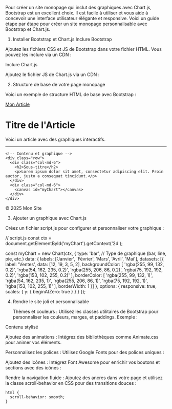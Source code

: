 Pour créer un site monopage qui inclut des graphiques avec Chart.js, Bootstrap est un excellent choix. Il est facile à utiliser et vous aide à concevoir une interface utilisateur élégante et responsive. Voici un guide étape par étape pour créer un site monopage personnalisable avec Bootstrap et Chart.js.
1. Installer Bootstrap et Chart.js
Inclure Bootstrap

Ajoutez les fichiers CSS et JS de Bootstrap dans votre fichier HTML. Vous pouvez les inclure via un CDN :

<!-- Dans la balise <head> -->
<link href="https://cdn.jsdelivr.net/npm/bootstrap@5.3.0/dist/css/bootstrap.min.css" rel="stylesheet">

<!-- Avant la balise </body> -->
<script src="https://cdn.jsdelivr.net/npm/bootstrap@5.3.0/dist/js/bootstrap.bundle.min.js"></script>

Inclure Chart.js

Ajoutez le fichier JS de Chart.js via un CDN :

<script src="https://cdn.jsdelivr.net/npm/chart.js"></script>

2. Structure de base de votre page monopage

Voici un exemple de structure HTML de base avec Bootstrap :

<!DOCTYPE html>
<html lang="en">
<head>
  <meta charset="UTF-8">
  <meta name="viewport" content="width=device-width, initial-scale=1.0">
  <title>Article avec Graphiques</title>
  <link href="https://cdn.jsdelivr.net/npm/bootstrap@5.3.0/dist/css/bootstrap.min.css" rel="stylesheet">
  <script src="https://cdn.jsdelivr.net/npm/chart.js"></script>
</head>
<body>
  <!-- Navbar -->
  <nav class="navbar navbar-expand-lg navbar-dark bg-dark">
    <div class="container-fluid">
      <a class="navbar-brand" href="#">Mon Article</a>
    </div>
  </nav>

  <!-- Section principale -->
  <div class="container my-5">
    <h1 class="text-center">Titre de l'Article</h1>
    <p class="lead text-center">Voici un article avec des graphiques interactifs.</p>
    <hr>

    <!-- Contenu et graphique -->
    <div class="row">
      <div class="col-md-6">
        <h2>Sous-titre</h2>
        <p>Lorem ipsum dolor sit amet, consectetur adipiscing elit. Proin auctor, justo a consequat tincidunt.</p>
      </div>
      <div class="col-md-6">
        <canvas id="myChart"></canvas>
      </div>
    </div>
  </div>

  <!-- Footer -->
  <footer class="bg-dark text-white text-center py-3">
    <p>&copy; 2025 Mon Site</p>
  </footer>

  <script src="https://cdn.jsdelivr.net/npm/bootstrap@5.3.0/dist/js/bootstrap.bundle.min.js"></script>
  <script src="script.js"></script>
</body>
</html>

3. Ajouter un graphique avec Chart.js

Créez un fichier script.js pour configurer et personnaliser votre graphique :

// script.js
const ctx = document.getElementById('myChart').getContext('2d');

const myChart = new Chart(ctx, {
  type: 'bar', // Type de graphique (bar, line, pie, etc.)
  data: {
    labels: ['Janvier', 'Février', 'Mars', 'Avril', 'Mai'],
    datasets: [{
      label: 'Ventes',
      data: [12, 19, 3, 5, 2],
      backgroundColor: [
        'rgba(255, 99, 132, 0.2)',
        'rgba(54, 162, 235, 0.2)',
        'rgba(255, 206, 86, 0.2)',
        'rgba(75, 192, 192, 0.2)',
        'rgba(153, 102, 255, 0.2)'
      ],
      borderColor: [
        'rgba(255, 99, 132, 1)',
        'rgba(54, 162, 235, 1)',
        'rgba(255, 206, 86, 1)',
        'rgba(75, 192, 192, 1)',
        'rgba(153, 102, 255, 1)'
      ],
      borderWidth: 1
    }]
  },
  options: {
    responsive: true,
    scales: {
      y: {
        beginAtZero: true
      }
    }
  }
});

4. Rendre le site joli et personnalisable

    Thèmes et couleurs : Utilisez les classes utilitaires de Bootstrap pour personnaliser les couleurs, marges, et paddings. Exemple :

<div class="bg-primary text-white p-4 rounded">
  Contenu stylisé
</div>

Ajoutez des animations : Intégrez des bibliothèques comme Animate.css pour animer vos éléments.

Personnalisez les polices : Utilisez Google Fonts pour des polices uniques :

<link href="https://fonts.googleapis.com/css2?family=Roboto:wght@400;700&display=swap" rel="stylesheet">

Ajoutez des icônes : Intégrez Font Awesome pour enrichir vos boutons et sections avec des icônes :

<script src="https://kit.fontawesome.com/a076d05399.js" crossorigin="anonymous"></script>

Rendre la navigation fluide : Ajoutez des ancres dans votre page et utilisez la classe scroll-behavior en CSS pour des transitions douces :

    html {
      scroll-behavior: smooth;
    }

